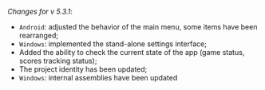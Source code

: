 _Changes for v 5.3.1_: 
- `Android`: adjusted the behavior of the main menu, some items have been rearranged;
- `Windows`: implemented the stand-alone settings interface;
- Added the ability to check the current state of the app (game status, scores tracking status);
- The project identity has been updated;
- `Windows`: internal assemblies have been updated
